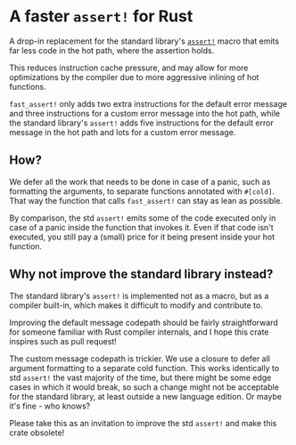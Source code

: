 # A faster `assert!` for Rust

A drop-in replacement for the standard library's [`assert!`](https://doc.rust-lang.org/stable/std/macro.assert.html)
macro that emits far less code in the hot path, where the assertion holds.

This reduces instruction cache pressure,
and may allow for more optimizations by the compiler due to more aggressive inlining of hot functions.

`fast_assert!` only adds two extra instructions for the default error message
and three instructions for a custom error message into the hot path,
while the standard library's `assert!` adds five instructions for the default error message
in the hot path and lots for a custom error message.

## How?

We defer all the work that needs to be done in case of a panic, such as formatting the arguments,
to separate functions annotated with `#[cold]`. That way the function that calls `fast_assert!`
can stay as lean as possible.

By comparison, the std `assert!` emits some of the code executed only in case of a panic
inside the function that invokes it. Even if that code isn't executed, you still pay a (small) price
for it being present inside your hot function.

## Why not improve the standard library instead?

The standard library's `assert!` is implemented not as a macro, but as a compiler built-in,
which makes it difficult to modify and contribute to.

Improving the default message codepath should be fairly straightforward for someone familiar
with Rust compiler internals, and I hope this crate inspires such as pull request!

The custom message codepath is trickier. We use a closure to defer all argument formatting
to a separate cold function. This works identically to std `assert!` the vast majority of the time,
but there might be some edge cases in which it would break, so such a change might not be acceptable
for the standard library, at least outside a new language edition. Or maybe it's fine - who knows?

Please take this as an invitation to improve the std `assert!` and make this crate obsolete!
